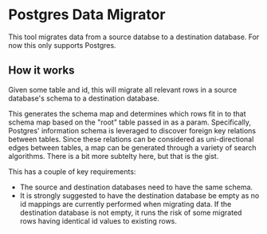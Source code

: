 # Postgres Data Migrator

This tool migrates data from a source databse to a destination database. For now this only supports Postgres.

## How it works
Given some table and id, this will migrate all relevant rows in a source database's schema to a destination database.

This generates the schema map and determines which rows fit in to that schema map based on the "root" table passed in as a param. 
Specifically, Postgres' information schema is leveraged to discover foreign key relations between tables. Since these relations can be considered as uni-directional edges between tables, a map can be generated through a variety of search algorithms. There is a bit more subtelty here, but that is the gist.

This has a couple of key requirements:
<ul>
  <li>
    The source and destination databases need to have the same schema.
  </li>
  <li>
    It is strongly suggested to have the destination database be empty as no id mappings are currently performed when migrating data. If the destination database is not empty, it runs the risk of some migrated rows having identical id values to existing rows.
  </li>
</ul>
